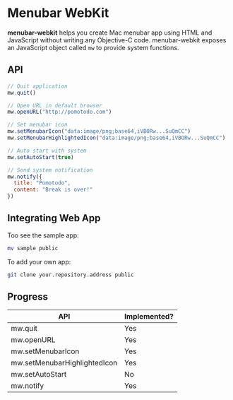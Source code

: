 # Menubar WebKit

**menubar-webkit** helps you create Mac menubar app using HTML and JavaScript without writing any Objective-C code. menubar-webkit exposes an JavaScript object called ``mw`` to provide system functions.

## API

```JavaScript
// Quit application
mw.quit()

// Open URL in default browser
mw.openURL("http://pomotodo.com")

// Set menubar icon
mw.setMenubarIcon("data:image/png;base64,iVBORw...SuQmCC")
mw.setMenubarHighlightedIcon("data:image/png;base64,iVBORw...SuQmCC")

// Auto start with system
mw.setAutoStart(true)

// Send system notification
mw.notify({
  title: "Pomotodo",
  content: "Break is over!"
})
```

## Integrating Web App

Too see the sample app:

```bash
mv sample public
```

To add your own app:

```bash
git clone your.repository.address public
```

## Progress

| API                          | Implemented? |
| ---------------------------- | ------------ |
| mw.quit                      | Yes          |
| mw.openURL                   | Yes          |
| mw.setMenubarIcon            | Yes          |
| mw.setMenubarHighlightedIcon | Yes          |
| mw.setAutoStart              | No           |
| mw.notify                    | Yes          |
